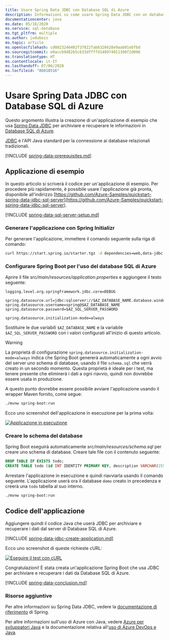 ```yaml
---
title: Usare Spring Data JDBC con Database SQL di Azure
description: Informazioni su come usare Spring Data JDBC con un database SQL di Azure.
documentationcenter: java
ms.date: 05/18/2020
ms.service: sql-database
ms.tgt_pltfrm: multiple
ms.author: judubois
ms.topic: article
ms.openlocfilehash: cd0823246482f37822fab6326628e9aab01ebfbd
ms.sourcegitcommit: e9accb9d82b5c633dffffd148974911398f2d096
ms.translationtype: HT
ms.contentlocale: it-IT
ms.lasthandoff: 07/06/2020
ms.locfileid: "86018516"
---
```

# <a name="use-spring-data-jdbc-with-azure-sql-database"></a>Usare Spring Data JDBC con Database SQL di Azure

Questo argomento illustra la creazione di un'applicazione di esempio che usa [Spring Data JDBC](https://spring.io/projects/spring-data-jdbc) per archiviare e recuperare le informazioni in [Database SQL di Azure](https://docs.microsoft.com/azure/sql-database/).

[JDBC](https://en.wikipedia.org/wiki/Java_Database_Connectivity) è l'API Java standard per la connessione ai database relazionali tradizionali.

[!INCLUDE [spring-data-prerequisites.md](includes/spring-data-prerequisites.md)]

## <a name="sample-application"></a>Applicazione di esempio

In questo articolo si scriverà il codice per un'applicazione di esempio. Per procedere più rapidamente, è possibile usare l'applicazione già pronta, disponibile all'indirizzo [https://github.com/Azure-Samples/quickstart-spring-data-jdbc-sql-server](https://github.com/Azure-Samples/quickstart-spring-data-jdbc-sql-server).

[!INCLUDE [spring-data-sql-server-setup.md](includes/spring-data-sql-server-setup.md)]

### <a name="generate-the-application-by-using-spring-initializr"></a>Generare l'applicazione con Spring Initializr

Per generare l'applicazione, immettere il comando seguente sulla riga di comando:

```bash
curl https://start.spring.io/starter.tgz -d dependencies=web,data-jdbc,sqlserver -d baseDir=azure-database-workshop -d bootVersion=2.3.1.RELEASE -d javaVersion=8 | tar -xzvf -
```

### <a name="configure-spring-boot-to-use-azure-sql-database"></a>Configurare Spring Boot per l'uso del database SQL di Azure

Aprire il file *src/main/resources/application.properties* e aggiungere il testo seguente:

```properties
logging.level.org.springframework.jdbc.core=DEBUG

spring.datasource.url=jdbc:sqlserver://$AZ_DATABASE_NAME.database.windows.net:1433;database=demo;encrypt=true;trustServerCertificate=false;hostNameInCertificate=*.database.windows.net;loginTimeout=30;
spring.datasource.username=spring@$AZ_DATABASE_NAME
spring.datasource.password=$AZ_SQL_SERVER_PASSWORD

spring.datasource.initialization-mode=always
```

Sostituire le due variabili `$AZ_DATABASE_NAME` e la variabile `$AZ_SQL_SERVER_PASSWORD` con i valori configurati all'inizio di questo articolo.

> [!WARNING]
> La proprietà di configurazione `spring.datasource.initialization-mode=always` indica che Spring Boot genererà automaticamente a ogni avvio del server uno schema di database, usando il file `schema.sql` che verrà creato in un secondo momento. Questa proprietà è ideale per i test, ma tenere presente che eliminerà i dati a ogni riavvio, quindi non dovrebbe essere usata in produzione.

A questo punto dovrebbe essere possibile avviare l'applicazione usando il wrapper Maven fornito, come segue:

```bash
./mvnw spring-boot:run
```

Ecco uno screenshot dell'applicazione in esecuzione per la prima volta:

[![Applicazione in esecuzione](media/configure-spring-data-jdbc-with-azure-sql-server/create-sql-server-01.png)](media/configure-spring-data-jdbc-with-azure-sql-server/create-sql-server-01.png#lightbox)

### <a name="create-the-database-schema"></a>Creare lo schema del database

Spring Boot eseguirà automaticamente *src/main/resources/schema.sql* per creare uno schema di database. Creare tale file con il contenuto seguente:

```sql
DROP TABLE IF EXISTS todo;
CREATE TABLE todo (id INT IDENTITY PRIMARY KEY, description VARCHAR(255), details VARCHAR(4096), done BIT);
```

Arrestare l'applicazione in esecuzione e quindi riavviarla usando il comando seguente. L'applicazione userà ora il database `demo` creato in precedenza e creerà una `todo` tabella al suo interno.

```bash
./mvnw spring-boot:run
```

## <a name="code-the-application"></a>Codice dell'applicazione

Aggiungere quindi il codice Java che userà JDBC per archiviare e recuperare i dati dal server di Database SQL di Azure.

[!INCLUDE [spring-data-jdbc-create-application.md](includes/spring-data-jdbc-create-application.md)]

Ecco uno screenshot di queste richieste cURL:

[![Eseguire il test con cURL](media/configure-spring-data-jdbc-with-azure-sql-server/create-sql-server-02.png)](media/configure-spring-data-jdbc-with-azure-sql-server/create-sql-server-02.png#lightbox)

Congratulazioni! È stata creata un'applicazione Spring Boot che usa JDBC per archiviare e recuperare i dati da Database SQL di Azure.

[!INCLUDE [spring-data-conclusion.md](includes/spring-data-conclusion.md)]

### <a name="additional-resources"></a>Risorse aggiuntive

Per altre informazioni su Spring Data JDBC, vedere la [documentazione di riferimento](https://docs.spring.io/spring-data/jdbc/docs/current/reference/html/#reference) di Spring.

Per altre informazioni sull'uso di Azure con Java, vedere [Azure per sviluppatori Java](/azure/developer/java/) e la documentazione relativa all'[uso di Azure DevOps e Java](/azure/devops/).
